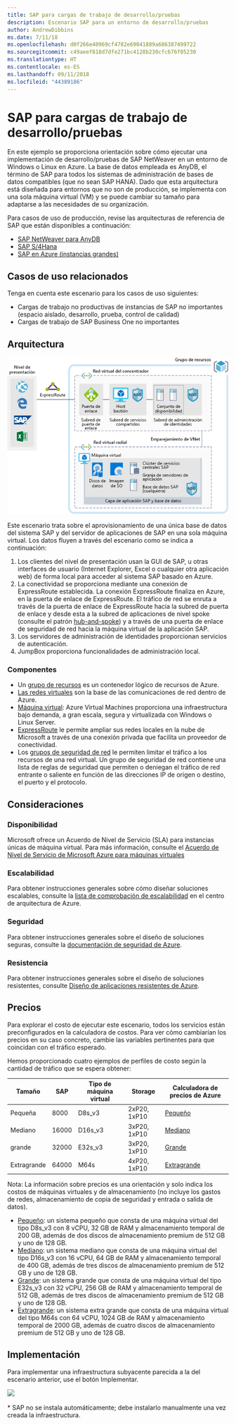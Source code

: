 ```yaml
---
title: SAP para cargas de trabajo de desarrollo/pruebas
description: Escenario SAP para un entorno de desarrollo/pruebas
author: AndrewDibbins
ms.date: 7/11/18
ms.openlocfilehash: d0f266e40969cf4782e69041889a686387499722
ms.sourcegitcommit: c49aeef818d7dfe271bc4128b230cfc676f05230
ms.translationtype: HT
ms.contentlocale: es-ES
ms.lasthandoff: 09/11/2018
ms.locfileid: "44389186"
---
```

# <a name="sap-for-devtest-workloads"></a>SAP para cargas de trabajo de desarrollo/pruebas

En este ejemplo se proporciona orientación sobre cómo ejecutar una implementación de desarrollo/pruebas de SAP NetWeaver en un entorno de Windows o Linux en Azure. La base de datos empleada es AnyDB, el término de SAP para todos los sistemas de administración de bases de datos compatibles (que no sean SAP HANA). Dado que esta arquitectura está diseñada para entornos que no son de producción, se implementa con una sola máquina virtual (VM) y se puede cambiar su tamaño para adaptarse a las necesidades de su organización.

Para casos de uso de producción, revise las arquitecturas de referencia de SAP que están disponibles a continuación:

* [SAP NetWeaver para AnyDB][sap-netweaver]
* [SAP S/4Hana][sap-hana]
* [SAP en Azure (instancias grandes)][sap-large]

## <a name="related-use-cases"></a>Casos de uso relacionados

Tenga en cuenta este escenario para los casos de uso siguientes:

* Cargas de trabajo no productivas de instancias de SAP no importantes (espacio aislado, desarrollo, prueba, control de calidad)
* Cargas de trabajo de SAP Business One no importantes

## <a name="architecture"></a>Arquitectura

![Diagrama](media/sap-2tier/SAP-Infra-2Tier_finalversion.png)

Este escenario trata sobre el aprovisionamiento de una única base de datos del sistema SAP y del servidor de aplicaciones de SAP en una sola máquina virtual. Los datos fluyen a través del escenario como se indica a continuación:

1. Los clientes del nivel de presentación usan la GUI de SAP, u otras interfaces de usuario (Internet Explorer, Excel o cualquier otra aplicación web) de forma local para acceder al sistema SAP basado en Azure.
2. La conectividad se proporciona mediante una conexión de ExpressRoute establecida. La conexión ExpressRoute finaliza en Azure, en la puerta de enlace de ExpressRoute. El tráfico de red se enruta a través de la puerta de enlace de ExpressRoute hacia la subred de puerta de enlace y desde esta a la subred de aplicaciones de nivel spoke (consulte el patrón [hub-and-spoke][hub-spoke]) y a través de una puerta de enlace de seguridad de red hacia la máquina virtual de la aplicación SAP.
3. Los servidores de administración de identidades proporcionan servicios de autenticación.
4. JumpBox proporciona funcionalidades de administración local.

### <a name="components"></a>Componentes

* Un [grupo de recursos](/azure/azure-resource-manager/resource-group-overview#resource-groups) es un contenedor lógico de recursos de Azure.
* [Las redes virtuales](/azure/virtual-network/virtual-networks-overview) son la base de las comunicaciones de red dentro de Azure.
* [Máquina virtual](/azure/virtual-machines/windows/overview): Azure Virtual Machines proporciona una infraestructura bajo demanda, a gran escala, segura y virtualizada con Windows o Linux Server.
* [ExpressRoute](/azure/expressroute/expressroute-introduction) le permite ampliar sus redes locales en la nube de Microsoft a través de una conexión privada que facilita un proveedor de conectividad.
* Los [grupos de seguridad de red](/azure/virtual-network/security-overview) le permiten limitar el tráfico a los recursos de una red virtual. Un grupo de seguridad de red contiene una lista de reglas de seguridad que permiten o deniegan el tráfico de red entrante o saliente en función de las direcciones IP de origen o destino, el puerto y el protocolo. 

## <a name="considerations"></a>Consideraciones

### <a name="availability"></a>Disponibilidad

 Microsoft ofrece un Acuerdo de Nivel de Servicio (SLA) para instancias únicas de máquina virtual. Para más información, consulte el [Acuerdo de Nivel de Servicio de Microsoft Azure para máquinas virtuales](https://azure.microsoft.com/support/legal/sla/virtual-machines)

### <a name="scalability"></a>Escalabilidad

Para obtener instrucciones generales sobre cómo diseñar soluciones escalables, consulte la [lista de comprobación de escalabilidad][scalability] en el centro de arquitectura de Azure.

### <a name="security"></a>Seguridad

Para obtener instrucciones generales sobre el diseño de soluciones seguras, consulte la [documentación de seguridad de Azure][security].

### <a name="resiliency"></a>Resistencia

Para obtener instrucciones generales sobre el diseño de soluciones resistentes, consulte [Diseño de aplicaciones resistentes de Azure][resiliency].

## <a name="pricing"></a>Precios

Para explorar el costo de ejecutar este escenario, todos los servicios están preconfigurados en la calculadora de costos.  Para ver cómo cambiarían los precios en su caso concreto, cambie las variables pertinentes para que coincidan con el tráfico esperado.

Hemos proporcionado cuatro ejemplos de perfiles de costo según la cantidad de tráfico que se espera obtener:

|Tamaño|SAP|Tipo de máquina virtual|Storage|Calculadora de precios de Azure|
|----|----|-------|-------|---------------|
|Pequeña|8000|D8s_v3|2xP20, 1xP10|[Pequeño](https://azure.com/e/9d26b9612da9466bb7a800eab56e71d1)|
|Mediano|16000|D16s_v3|3xP20, 1xP10|[Mediano](https://azure.com/e/465bd07047d148baab032b2f461550cd)|
grande|32000|E32s_v3|3xP20, 1xP10|[Grande](https://azure.com/e/ada2e849d68b41c3839cc976000c6931)|
Extragrande|64000|M64s|4xP20, 1xP10|[Extragrande](https://azure.com/e/975fb58a965c4fbbb54c5c9179c61cef)|

Nota: La información sobre precios es una orientación y solo indica los costos de máquinas virtuales y de almacenamiento (no incluye los gastos de redes, almacenamiento de copia de seguridad y entrada o salida de datos).

* [Pequeño](https://azure.com/e/9d26b9612da9466bb7a800eab56e71d1): un sistema pequeño que consta de una máquina virtual del tipo D8s_v3 con 8 vCPU, 32 GB de RAM y almacenamiento temporal de 200 GB, además de dos discos de almacenamiento premium de 512 GB y uno de 128 GB.
* [Mediano](https://azure.com/e/465bd07047d148baab032b2f461550cd): un sistema mediano que consta de una máquina virtual del tipo D16s_v3 con 16 vCPU, 64 GB de RAM y almacenamiento temporal de 400 GB, además de tres discos de almacenamiento premium de 512 GB y uno de 128 GB.
* [Grande](https://azure.com/e/ada2e849d68b41c3839cc976000c6931): un sistema grande que consta de una máquina virtual del tipo E32s_v3 con 32 vCPU, 256 GB de RAM y almacenamiento temporal de 512 GB, además de tres discos de almacenamiento premium de 512 GB y uno de 128 GB.
* [Extragrande](https://azure.com/e/975fb58a965c4fbbb54c5c9179c61cef): un sistema extra grande que consta de una máquina virtual del tipo M64s con 64 vCPU, 1024 GB de RAM y almacenamiento temporal de 2000 GB, además de cuatro discos de almacenamiento premium de 512 GB y uno de 128 GB.

## <a name="deployment"></a>Implementación

Para implementar una infraestructura subyacente parecida a la del escenario anterior, use el botón Implementar.

<a href="https://portal.azure.com/#create/Microsoft.Template/uri/https%3A%2F%2Fraw.githubusercontent.com%2Fmspnp%2Fsolution-architectures%2Fmaster%2Fapps%2Fsap-2tier%2Fazuredeploy.json" target="_blank">
    <img src="http://azuredeploy.net/deploybutton.png"/>
</a>

\* SAP no se instala automáticamente; debe instalarlo manualmente una vez creada la infraestructura.

<!-- links -->
[reference architecture]:  /azure/architecture/reference-architectures/sap
[resiliency]: /azure/architecture/resiliency/
[security]: /azure/security/
[scalability]: /azure/architecture/checklist/scalability
[sap-netweaver]: /azure/architecture/reference-architectures/sap/sap-netweaver
[sap-hana]: /azure/architecture/reference-architectures/sap/sap-s4hana
[sap-large]: /azure/architecture/reference-architectures/sap/hana-large-instances
[hub-spoke]: /azure/architecture/reference-architectures/hybrid-networking/hub-spoke